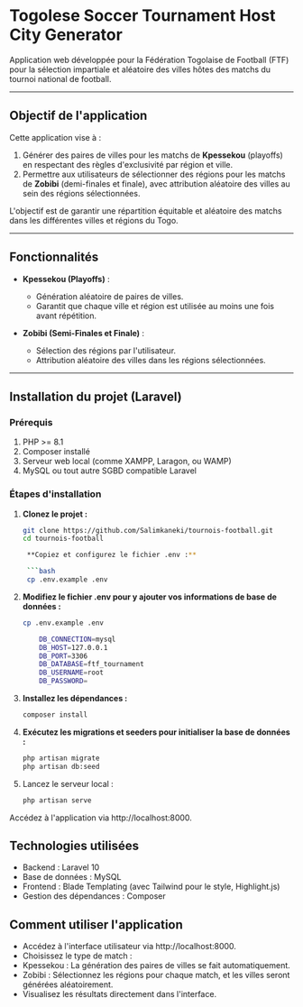 # Togolese Soccer Tournament Host City Generator

Application web développée pour la Fédération Togolaise de Football (FTF) pour la sélection impartiale et aléatoire des villes hôtes des matchs du tournoi national de football.

---

## Objectif de l'application

Cette application vise à :  
1. Générer des paires de villes pour les matchs de **Kpessekou** (playoffs) en respectant des règles d'exclusivité par région et ville.  
2. Permettre aux utilisateurs de sélectionner des régions pour les matchs de **Zobibi** (demi-finales et finale), avec attribution aléatoire des villes au sein des régions sélectionnées.  

L'objectif est de garantir une répartition équitable et aléatoire des matchs dans les différentes villes et régions du Togo.

---

## Fonctionnalités

- **Kpessekou (Playoffs)** :  
  - Génération aléatoire de paires de villes.  
  - Garantit que chaque ville et région est utilisée au moins une fois avant répétition.

- **Zobibi (Semi-Finales et Finale)** :  
  - Sélection des régions par l'utilisateur.  
  - Attribution aléatoire des villes dans les régions sélectionnées.

---

## Installation du projet (Laravel)

### Prérequis

1. PHP >= 8.1  
2. Composer installé  
3. Serveur web local (comme XAMPP, Laragon, ou WAMP)  
4. MySQL ou tout autre SGBD compatible Laravel  

### Étapes d'installation

1. **Clonez le projet :**  
   ```bash
   git clone https://github.com/Salimkaneki/tournois-football.git
   cd tournois-football

    **Copiez et configurez le fichier .env :**

    ```bash
    cp .env.example .env

2. **Modifiez le fichier .env pour y ajouter vos informations de base de données :**

    ```bash
    cp .env.example .env

        DB_CONNECTION=mysql
        DB_HOST=127.0.0.1
        DB_PORT=3306
        DB_DATABASE=ftf_tournament
        DB_USERNAME=root
        DB_PASSWORD=
3. **Installez les dépendances :**

    ```bash
    composer install

4. **Exécutez les migrations et seeders pour initialiser la base de données :**

    ```bash
    php artisan migrate
    php artisan db:seed

5. Lancez le serveur local :

    ```bash
    php artisan serve

Accédez à l'application via http://localhost:8000.


## Technologies utilisées 
- Backend : Laravel 10
- Base de données : MySQL
- Frontend : Blade Templating (avec Tailwind pour le style, Highlight.js)
- Gestion des dépendances : Composer
## Comment utiliser l'application

- Accédez à l'interface utilisateur via http://localhost:8000.
- Choisissez le type de match :
- Kpessekou : La génération des paires de villes se fait automatiquement.
- Zobibi : Sélectionnez les régions pour chaque match, et les villes seront générées aléatoirement.
- Visualisez les résultats directement dans l'interface.
